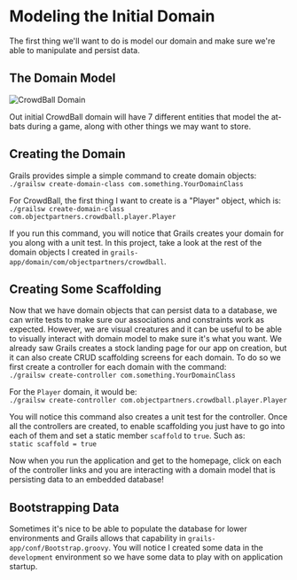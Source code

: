 Modeling the Initial Domain
===
The first thing we'll want to do is model our domain and make sure we're able to manipulate and persist data.

## The Domain Model
![CrowdBall Domain](img/crowdballdomain1.png)   

Out initial CrowdBall domain will have 7 different entities that model the at-bats during a game, along with other
things we may want to store.

## Creating the Domain
Grails provides simple a simple command to create domain objects:   
`./grailsw create-domain-class com.something.YourDomainClass`   

For CrowdBall, the first thing I want to create is a "Player" object, which is:   
`./grailsw create-domain-class com.objectpartners.crowdball.player.Player`   

If you run this command, you will notice that Grails creates your domain for you along with a unit test. In this project,
take a look at the rest of the domain objects I created in `grails-app/domain/com/objectpartners/crowdball`.

## Creating Some Scaffolding
Now that we have domain objects that can persist data to a database, we can write tests to make sure our associations
and constraints work as expected. However, we are visual creatures and it can be useful to be able to visually 
interact with domain model to make sure it's what you want. We already saw Grails creates a stock landing page for our
app on creation, but it can also create CRUD scaffolding screens for each domain. To do so we first create a controller
for each domain with the command:   
`./grailsw create-controller com.something.YourDomainClass`   

For the `Player` domain, it would be:   
`./grailsw create-controller com.objectpartners.crowdball.player.Player`   

You will notice this command also creates a unit test for the controller. Once all the controllers are created, to enable
scaffolding you just have to go into each of them and set a static member `scaffold` to `true`. Such as:   
`static scaffold = true`   

Now when you run the application and get to the homepage, click on each of the controller links and you are interacting
with a domain model that is persisting data to an embedded database!

## Bootstrapping Data
Sometimes it's nice to be able to populate the database for lower environments and Grails allows that capability in 
`grails-app/conf/Bootstrap.groovy`. You will notice I created some data in the `development` environment so we have
 some data to play with on application startup.
